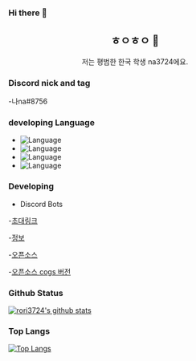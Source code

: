 ### Hi there 👋
<h2 align="center">ㅎㅇㅎㅇ 👋</h2>
<p align="center">저는 평범한 한국 학생 na3724에요.</p>

### Discord nick and tag

-나na#8756

### developing Language

- ![Language](https://img.shields.io/badge/language-python-brightgreen)
- ![Language](https://img.shields.io/badge/language-html-brightgreen)
- ![Language](https://img.shields.io/badge/language-css-brightgreen)
- ![Language](https://img.shields.io/badge/language-javascript-brightgreen)



### Developing

- Discord Bots

-[초대링크](https://discord.com/oauth2/authorize?client_id=800193013292335145&scope=bot&permissions=1610607742)

-[정보](https://koreanbots.dev/bots/800193013292335145)

-[오픈소스](https://github.com/rori3724/haziel_public/blob/main/haziel.py)

-[오픈소스 cogs 버전](https://github.com/rori3724/haziel_cogs-version/blob/main/cogs/Core.py)

### Github Status

[![rori3724's github stats](https://github-readme-stats.vercel.app/api?username=rori3724&bg_color=30,e96443,904e95&title_color=fff&text_color=fff&show_icons=true&count_private=true)](https://github.com/rori3724/github-readme-stats)

### Top Langs

[![Top Langs](https://github-readme-stats.vercel.app/api/top-langs/?username=rori3724&bg_color=30,e96443,904e95&title_color=fff&text_color=fff)](https://github.com/rori3724/github-readme-stats)
